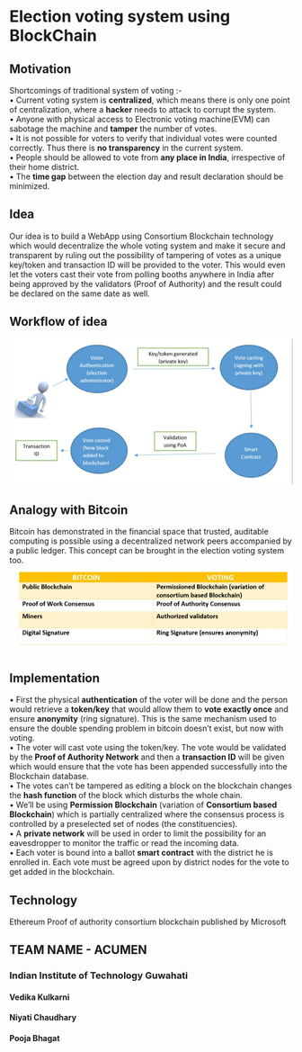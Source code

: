 # Election voting system using BlockChain
## Motivation 

Shortcomings of traditional system of voting :- <br>
•	Current voting system is **centralized**, which means there is only one point of centralization, where a **hacker** needs to attack to corrupt the system.  
•	Anyone with physical access to Electronic voting machine(EVM) can sabotage the machine and **tamper** the number of votes.  
•	It is not possible for voters to verify that individual votes were counted correctly. Thus there is **no transparency** in the current system.  
•	People should be allowed to vote from **any place in India**, irrespective of their home district.  
•	 The **time gap** between the election day and result declaration should be minimized.  


## Idea 
Our idea is to build a WebApp using Consortium Blockchain technology which would decentralize the whole voting system and make it secure and transparent by ruling out the possibility of tampering of votes as a unique key/token and transaction ID will be provided to the voter. 
This would even let the voters cast their vote from polling booths anywhere in India after being approved by the validators (Proof of Authority) and the result could be declared on the same date as well.  

## Workflow of idea
![workflow](https://github.com/VedikaJK/Blockchain-in-Voting/blob/master/Workflow.jpeg)

## Analogy with Bitcoin
Bitcoin has demonstrated in the financial space that trusted, auditable computing is possible using a decentralized network peers accompanied by a public ledger. This concept can be brought in the election voting system too.  
![bitcoin analogy table](https://github.com/VedikaJK/Blockchain-in-Voting/blob/master/Bitcoinanalogy.jpeg)  

## Implementation
•	First the physical **authentication** of the voter will be done and the person would retrieve a **token/key** that would allow them to **vote exactly once** and ensure **anonymity** (ring signature). This is the same mechanism used to ensure the double spending problem in bitcoin doesn’t exist, but now with voting.  
•	The voter will cast vote using the token/key. The vote would be validated by the **Proof of Authority Network** and then a **transaction ID** will be given which would ensure that the vote has been appended successfully into the Blockchain database.  
•	The votes can’t be tampered as editing a block on the blockchain changes the **hash function** of the block which disturbs the whole chain.  
•	We’ll be using **Permission Blockchain** (variation of **Consortium based Blockchain**) which is partially centralized where the consensus process is controlled by a preselected set of nodes (the constituencies).  
•	A **private network** will be used in order to limit the possibility for an eavesdropper to monitor the traffic or read the incoming data.  
•	Each voter is bound into a ballot **smart contract** with the district he is enrolled in. Each vote must be agreed upon by district nodes for the vote to get added in the blockchain.  

## Technology 
 Ethereum Proof of authority consortium blockchain published by Microsoft  
 
 ## TEAM NAME - ACUMEN
### Indian Institute of Technology Guwahati
#### Vedika Kulkarni
#### Niyati Chaudhary
#### Pooja Bhagat

